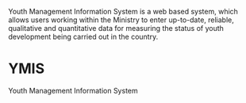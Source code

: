 Youth Management Information System is a web based system, which allows users working within the Ministry to enter up-to-date, reliable, qualitative and quantitative data for measuring the status of youth development being carried out in the country.
# YMIS
Youth Management Information System
